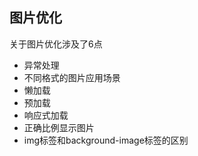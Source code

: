 ## 图片优化

关于图片优化涉及了6点

* 异常处理
* 不同格式的图片应用场景
* 懒加载
* 预加载
* 响应式加载
* 正确比例显示图片
* img标签和background-image标签的区别

